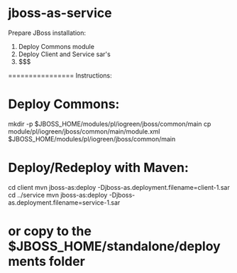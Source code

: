 jboss-as-service
================

Prepare JBoss installation:
1. Deploy Commons module
2. Deploy Client and Service sar's
3. $$$

================
Instructions:

# Deploy Commons:
mkdir -p $JBOSS_HOME/modules/pl/iogreen/jboss/common/main
cp module/pl/iogreen/jboss/common/main/module.xml $JBOSS_HOME/modules/pl/iogreen/jboss/common/main

# Deploy/Redeploy with Maven:
cd client
mvn jboss-as:deploy -Djboss-as.deployment.filename=client-1.sar
cd ../service
mvn jboss-as:deploy -Djboss-as.deployment.filename=service-1.sar

# or copy to the $JBOSS_HOME/standalone/deployments folder
